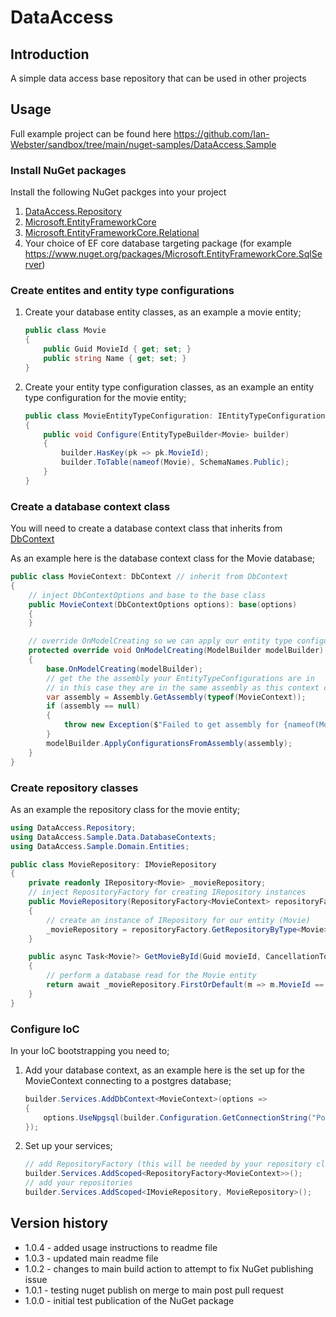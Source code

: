 # DataAccess

## Introduction

A simple data access base repository that can be used in other projects

## Usage

Full example project can be found here https://github.com/Ian-Webster/sandbox/tree/main/nuget-samples/DataAccess.Sample

### Install NuGet packages

Install the following NuGet packges into your project
1. [DataAccess.Repository](https://github.com/Ian-Webster/DataAccess/pkgs/nuget/DataAccess.Repository)
2. [Microsoft.EntityFrameworkCore](https://www.nuget.org/packages/Microsoft.EntityFrameworkCore/7.0.0)
3. [Microsoft.EntityFrameworkCore.Relational](https://www.nuget.org/packages/Microsoft.EntityFrameworkCore.Relational/7.0.0)
4. Your choice of EF core database targeting package (for example https://www.nuget.org/packages/Microsoft.EntityFrameworkCore.SqlServer)

### Create entites and entity type configurations

1. Create your database entity classes, as an example a movie entity;
	```csharp
	public class Movie
	{
		public Guid MovieId { get; set; }
		public string Name { get; set; }
	}
	```
2. Create your entity type configuration classes, as an example an entity type configuration for the movie entity;
	```csharp
	public class MovieEntityTypeConfiguration: IEntityTypeConfiguration<Movie>
	{
		public void Configure(EntityTypeBuilder<Movie> builder)
		{
			builder.HasKey(pk => pk.MovieId);
			builder.ToTable(nameof(Movie), SchemaNames.Public);
		}
	}
	```

### Create a database context class

You will need to create a database context class that inherits from [DbContext](https://learn.microsoft.com/en-us/dotnet/api/system.data.entity.dbcontext?view=entity-framework-6.2.0)

As an example here is the database context class for the Movie database;

```csharp
public class MovieContext: DbContext // inherit from DbContext
{
	// inject DbContextOptions and base to the base class
    public MovieContext(DbContextOptions options): base(options)
    {        
    }

	// override OnModelCreating so we can apply our entity type configurations
    protected override void OnModelCreating(ModelBuilder modelBuilder)
    {
        base.OnModelCreating(modelBuilder);
		// get the the assembly your EntityTypeConfigurations are in
		// in this case they are in the same assembly as this context class
        var assembly = Assembly.GetAssembly(typeof(MovieContext));
        if (assembly == null)
        {
            throw new Exception($"Failed to get assembly for {nameof(MovieContext)}");
        }       
        modelBuilder.ApplyConfigurationsFromAssembly(assembly);
    }
}
```

### Create repository classes

As an example the repository class for the movie entity;

```csharp
using DataAccess.Repository;
using DataAccess.Sample.Data.DatabaseContexts;
using DataAccess.Sample.Domain.Entities;

public class MovieRepository: IMovieRepository
{
    private readonly IRepository<Movie> _movieRepository;
	// inject RepositoryFactory for creating IRepository instances
    public MovieRepository(RepositoryFactory<MovieContext> repositoryFactory)
    {
		// create an instance of IRepository for our entity (Movie)
        _movieRepository = repositoryFactory.GetRepositoryByType<Movie>();
    }

    public async Task<Movie?> GetMovieById(Guid movieId, CancellationToken token)
    {
		// perform a database read for the Movie entity
        return await _movieRepository.FirstOrDefault(m => m.MovieId == movieId, token);
    }
}
```

### Configure IoC

In your IoC bootstrapping you need to;
1. Add your database context, as an example here is the set up for the MovieContext connecting to a postgres database;
	```csharp
	builder.Services.AddDbContext<MovieContext>(options =>
	{
		options.UseNpgsql(builder.Configuration.GetConnectionString("PostgresConnection"));
	});
	```
2. Set up your services;
	```csharp
	// add RepositoryFactory (this will be needed by your repository class)
	builder.Services.AddScoped<RepositoryFactory<MovieContext>>();
	// add your repositories
	builder.Services.AddScoped<IMovieRepository, MovieRepository>();
	```


## Version history

- 1.0.4 - added usage instructions to readme file
- 1.0.3 - updated main readme file
- 1.0.2 - changes to main build action to attempt to fix NuGet publishing issue
- 1.0.1 - testing nuget publish on merge to main post pull request
- 1.0.0 - initial test publication of the NuGet package
